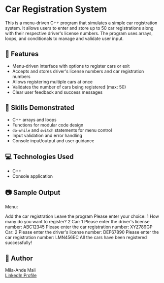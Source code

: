 # Car Registration System

This is a menu-driven C++ program that simulates a simple car registration system. It allows users to enter and store up to 50 car registrations along with their respective driver's license numbers. The program uses arrays, loops, and conditionals to manage and validate user input.

## 🔧 Features
- Menu-driven interface with options to register cars or exit
- Accepts and stores driver's license numbers and car registration numbers
- Allows registering multiple cars at once
- Validates the number of cars being registered (max: 50)
- Clear user feedback and success messages

## 🧠 Skills Demonstrated
- C++ arrays and loops
- Functions for modular code design
- `do-while` and `switch` statements for menu control
- Input validation and error handling
- Console input/output and user guidance

## 💻 Technologies Used
- C++
- Console application

## 📷 Sample Output
Menu:

Add the car registration
Leave the program
Please enter your choice: 1
How many do you want to register? 2
Car: 1
Please enter the driver's license number: ABC12345
Please enter the car registration number: XYZ789GP
Car: 2
Please enter the driver's license number: DEF67890
Please enter the car registration number: LMN456EC
All the cars have been registered successfully!

## 📝 Author
Mila-Ande Mali  
[LinkedIn Profile](https://www.linkedin.com/in/milaandemali/)